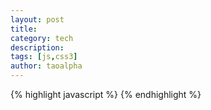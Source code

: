 ```yaml
---
layout: post
title: 
category: tech 
description: 
tags: [js,css3] 
author: taoalpha
---
```


{% highlight javascript %}
{% endhighlight %}
